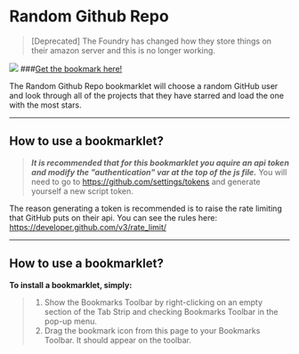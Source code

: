 Random Github Repo
===================
>[Deprecated] 
>The Foundry has changed how they store things on their amazon server and this is no longer working.

[![](http://i.imgur.com/h6cuq4H.png)](http://ahuge.github.io/Bookmarklets/RandomGithubRepo)
###<a href="http://ahuge.github.io/Bookmarklets/RandomGithubRepo">Get the bookmark here!</a>

The Random Github Repo bookmarklet will choose a random GitHub user and look through all of the projects that they have starred and load the one with the most stars.


----------

How to use a bookmarklet?
-------------
> ***It is recommended that for this bookmarklet you aquire an api token and modify the "authentication" var at the top of the js file.***
You will need to go to https://github.com/settings/tokens and generate yourself a new script token.

The reason generating a token is recommended is to raise the rate limiting that GitHub puts on their api. You can see the rules here: https://developer.github.com/v3/rate_limit/




----------



How to use a bookmarklet?
-------------

**To install a bookmarklet, simply:**
> 1. Show the Bookmarks Toolbar by right-clicking on an empty section of the Tab Strip and checking Bookmarks Toolbar in the pop-up menu.
&nbsp;
> 2. Drag the bookmark icon from this page to your Bookmarks Toolbar. It should appear on the toolbar.    